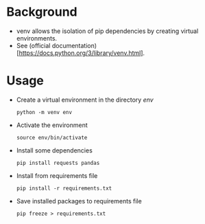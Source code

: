 # Background
- venv allows the isolation of pip dependencies by creating virtual environments.
- See (official documentation)[https://docs.python.org/3/library/venv.html].

# Usage
- Create a virtual environment in the directory *env*
  ```
  python -m venv env
  ```
- Activate the environment
  ```
  source env/bin/activate
  ```
- Install some dependencies
  ```
  pip install requests pandas
  ```
- Install from requirements file
  ```
  pip install -r requirements.txt
  ```
- Save installed packages to requirements file
  ```
  pip freeze > requirements.txt
  ```